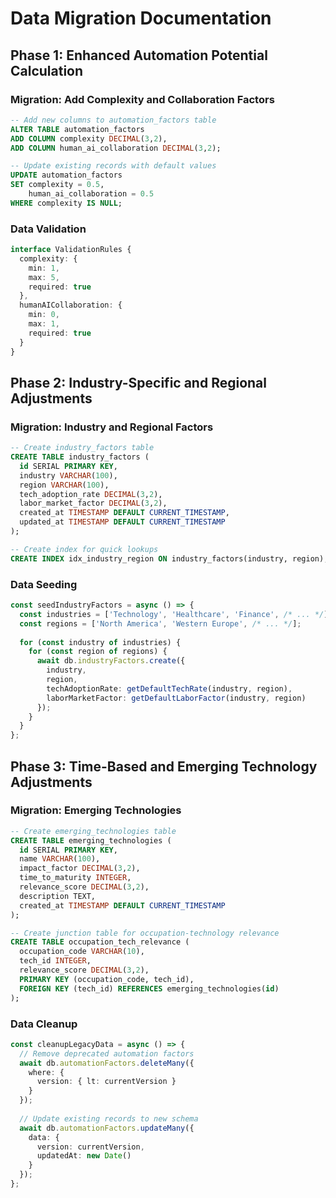 # Data Migration Documentation

## Phase 1: Enhanced Automation Potential Calculation

### Migration: Add Complexity and Collaboration Factors
```sql
-- Add new columns to automation_factors table
ALTER TABLE automation_factors
ADD COLUMN complexity DECIMAL(3,2),
ADD COLUMN human_ai_collaboration DECIMAL(3,2);

-- Update existing records with default values
UPDATE automation_factors
SET complexity = 0.5,
    human_ai_collaboration = 0.5
WHERE complexity IS NULL;
```

### Data Validation
```typescript
interface ValidationRules {
  complexity: {
    min: 1,
    max: 5,
    required: true
  },
  humanAICollaboration: {
    min: 0,
    max: 1,
    required: true
  }
}
```

## Phase 2: Industry-Specific and Regional Adjustments

### Migration: Industry and Regional Factors
```sql
-- Create industry_factors table
CREATE TABLE industry_factors (
  id SERIAL PRIMARY KEY,
  industry VARCHAR(100),
  region VARCHAR(100),
  tech_adoption_rate DECIMAL(3,2),
  labor_market_factor DECIMAL(3,2),
  created_at TIMESTAMP DEFAULT CURRENT_TIMESTAMP,
  updated_at TIMESTAMP DEFAULT CURRENT_TIMESTAMP
);

-- Create index for quick lookups
CREATE INDEX idx_industry_region ON industry_factors(industry, region);
```

### Data Seeding
```typescript
const seedIndustryFactors = async () => {
  const industries = ['Technology', 'Healthcare', 'Finance', /* ... */];
  const regions = ['North America', 'Western Europe', /* ... */];
  
  for (const industry of industries) {
    for (const region of regions) {
      await db.industryFactors.create({
        industry,
        region,
        techAdoptionRate: getDefaultTechRate(industry, region),
        laborMarketFactor: getDefaultLaborFactor(industry, region)
      });
    }
  }
};
```

## Phase 3: Time-Based and Emerging Technology Adjustments

### Migration: Emerging Technologies
```sql
-- Create emerging_technologies table
CREATE TABLE emerging_technologies (
  id SERIAL PRIMARY KEY,
  name VARCHAR(100),
  impact_factor DECIMAL(3,2),
  time_to_maturity INTEGER,
  relevance_score DECIMAL(3,2),
  description TEXT,
  created_at TIMESTAMP DEFAULT CURRENT_TIMESTAMP
);

-- Create junction table for occupation-technology relevance
CREATE TABLE occupation_tech_relevance (
  occupation_code VARCHAR(10),
  tech_id INTEGER,
  relevance_score DECIMAL(3,2),
  PRIMARY KEY (occupation_code, tech_id),
  FOREIGN KEY (tech_id) REFERENCES emerging_technologies(id)
);
```

### Data Cleanup
```typescript
const cleanupLegacyData = async () => {
  // Remove deprecated automation factors
  await db.automationFactors.deleteMany({
    where: {
      version: { lt: currentVersion }
    }
  });
  
  // Update existing records to new schema
  await db.automationFactors.updateMany({
    data: {
      version: currentVersion,
      updatedAt: new Date()
    }
  });
};
```
